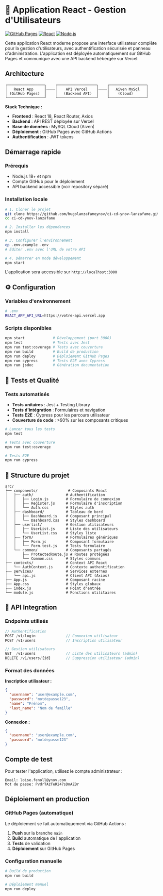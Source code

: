 # 🚀 Application React - Gestion d'Utilisateurs

[![GitHub Pages](https://img.shields.io/badge/deployed%20on-GitHub%20Pages-blue)](https://hugolanzafame.github.io/ci-cd-ynov-lanzafame)
[![React](https://img.shields.io/badge/React-18.x-blue?logo=react)](https://reactjs.org/)
[![Node.js](https://img.shields.io/badge/Node.js-18+-green?logo=node.js)](https://nodejs.org/)

Cette application React moderne propose une interface utilisateur complète pour la gestion d'utilisateurs, avec authentification sécurisée et panneau d'administration. L'application est déployée automatiquement sur GitHub Pages et communique avec une API backend hébergée sur Vercel.

## Architecture

```
┌─────────────────┐    ┌──────────────────┐    ┌─────────────────┐
│   React App     │────│    API Vercel    │────│   Aiven MySql   │
│ (GitHub Pages)  │    │   (Backend API)  │    │    (Cloud)      │
└─────────────────┘    └──────────────────┘    └─────────────────┘
```

**Stack Technique :**
- **Frontend** : React 18, React Router, Axios
- **Backend** : API REST déployée sur Vercel
- **Base de données** : MySQL Cloud (Aiven)
- **Déploiement** : GitHub Pages avec GitHub Actions
- **Authentification** : JWT tokens

## Démarrage rapide

### Prérequis
- Node.js 18+ et npm
- Compte GitHub pour le déploiement
- API backend accessible (voir repository séparé)

### Installation locale

```bash
# 1. Cloner le projet
git clone https://github.com/hugolanzafameynov/ci-cd-ynov-lanzafame.git
cd ci-cd-ynov-lanzafame

# 2. Installer les dépendances
npm install

# 3. Configurer l'environnement
cp .env.example .env
# Éditer .env avec l'URL de votre API

# 4. Démarrer en mode développement
npm start
```

L'application sera accessible sur `http://localhost:3000`

## ⚙️ Configuration

### Variables d'environnement

```bash
# .env
REACT_APP_API_URL=https://votre-api.vercel.app
```

### Scripts disponibles

```bash
npm start             # Développement (port 3000)
npm test              # Tests avec Jest
npm run test:coverage # Tests avec couverture
npm run build         # Build de production
npm run deploy        # Déploiement GitHub Pages
npm run cypress       # Tests E2E avec Cypress
npm run jsdoc         # Génération documentation
```

## 🧪 Tests et Qualité

### Tests automatisés
- **Tests unitaires** : Jest + Testing Library
- **Tests d'intégration** : Formulaires et navigation
- **Tests E2E** : Cypress pour les parcours utilisateur
- **Couverture de code** : >90% sur les composants critiques

```bash
# Lancer tous les tests
npm test

# Tests avec couverture
npm run test:coverage

# Tests E2E
npm run cypress
```

## 📁 Structure du projet

```
src/
├── components/              # Composants React
│   ├── auth/               # Authentification
│   │   ├── Login.js        # Formulaire de connexion
│   │   ├── Register.js     # Formulaire d'inscription
│   │   └── Auth.css        # Styles auth
│   ├── dashboard/          # Tableau de bord
│   │   ├── Dashboard.js    # Composant principal
│   │   └── Dashboard.css   # Styles dashboard
│   ├── userlist/           # Gestion utilisateurs
│   │   ├── UserList.js     # Liste des utilisateurs
│   │   └── UserList.css    # Styles liste
│   ├── form/               # Formulaires génériques
│   │   ├── Form.js         # Composant formulaire
│   │   └── Form.test.js    # Tests formulaire
│   └── common/             # Composants partagés
│       ├── ProtectedRoute.js # Routes protégées
│       └── Common.css      # Styles communs
├── contexts/               # Context API React
│   └── AuthContext.js      # Contexte authentification
├── services/               # Services externes
│   └── api.js              # Client API (Axios)
├── App.js                  # Composant racine
├── App.css                 # Styles globaux
├── index.js                # Point d'entrée
└── module.js               # Fonctions utilitaires
```

## 🔌 API Integration

### Endpoints utilisés

```javascript
// Authentification
POST /v1/login              // Connexion utilisateur
POST /v1/users              // Inscription utilisateur

// Gestion utilisateurs
GET  /v1/users              // Liste des utilisateurs (admin)
DELETE /v1/users/{id}       // Suppression utilisateur (admin)
```

### Format des données

**Inscription utilisateur :**
```json
{
  "username": "user@example.com",
  "password": "motdepasse123",
  "name": "Prénom",
  "last_name": "Nom de famille"
}
```

**Connexion :**
```json
{
  "username": "user@example.com",
  "password": "motdepasse123"
}
```

## Compte de test

Pour tester l'application, utilisez le compte administrateur :

```
Email: loise.fenoll@ynov.com
Mot de passe: PvdrTAzTeR247sDnAZBr
```

## Déploiement en production

### GitHub Pages (automatique)

Le déploiement se fait automatiquement via GitHub Actions :

1. **Push** sur la branche `main`
2. **Build** automatique de l'application
3. **Tests** de validation
4. **Déploiement** sur GitHub Pages

### Configuration manuelle

```bash
# Build de production
npm run build

# Déploiement manuel
npm run deploy
```
